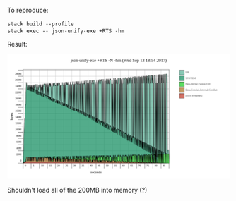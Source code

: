 To reproduce:

```
stack build --profile
stack exec -- json-unify-exe +RTS -hm
```

Result:

![graph](json-unify-exe.svg)

Shouldn't load all of the 200MB into memory (?)
